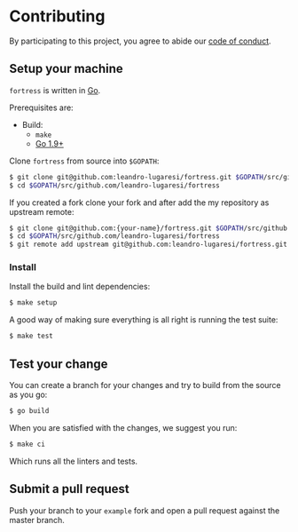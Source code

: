 # Contributing

By participating to this project, you agree to abide our [code of
conduct](/CODE_OF_CONDUCT.md).

## Setup your machine

`fortress` is written in [Go](https://golang.org/).

Prerequisites are:

* Build:
  * `make`
  * [Go 1.9+](http://golang.org/doc/install)

Clone `fortress` from source into `$GOPATH`:

```sh
$ git clone git@github.com:leandro-lugaresi/fortress.git $GOPATH/src/github.com/leandro-lugaresi/fortress
$ cd $GOPATH/src/github.com/leandro-lugaresi/fortress
```

If you created a fork clone your fork and after add the my repository as upstream remote:

```sh
$ git clone git@github.com:{your-name}/fortress.git $GOPATH/src/github.com/leandro-lugaresi/fortress
$ cd $GOPATH/src/github.com/leandro-lugaresi/fortress
$ git remote add upstream git@github.com:leandro-lugaresi/fortress.git
```

### Install

Install the build and lint dependencies:

``` sh
$ make setup
```

A good way of making sure everything is all right is running the test suite:

``` sh
$ make test
```

## Test your change

You can create a branch for your changes and try to build from the source as you go:

``` sh
$ go build
```

When you are satisfied with the changes, we suggest you run:

``` sh
$ make ci
```

Which runs all the linters and tests.

## Submit a pull request

Push your branch to your `example` fork and open a pull request against the
master branch.
